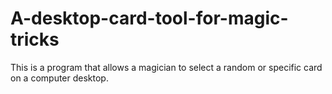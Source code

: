# A-desktop-card-tool-for-magic-tricks
This is a program that allows a magician to select a random or specific card on a computer desktop.
